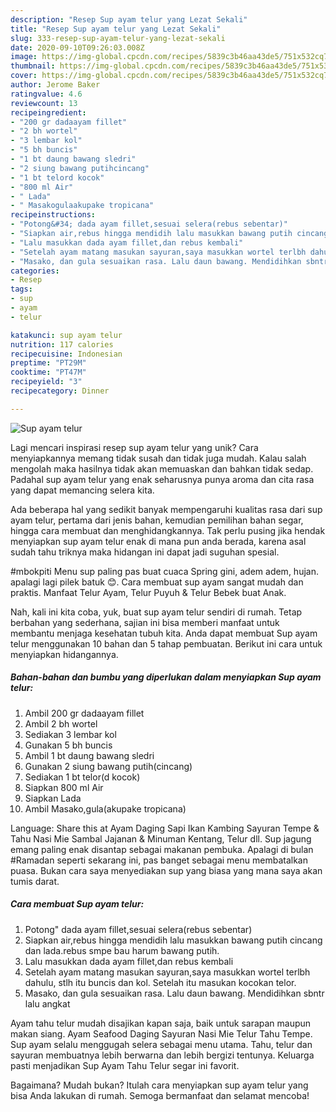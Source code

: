 ```yaml
---
description: "Resep Sup ayam telur yang Lezat Sekali"
title: "Resep Sup ayam telur yang Lezat Sekali"
slug: 333-resep-sup-ayam-telur-yang-lezat-sekali
date: 2020-09-10T09:26:03.008Z
image: https://img-global.cpcdn.com/recipes/5839c3b46aa43de5/751x532cq70/sup-ayam-telur-foto-resep-utama.jpg
thumbnail: https://img-global.cpcdn.com/recipes/5839c3b46aa43de5/751x532cq70/sup-ayam-telur-foto-resep-utama.jpg
cover: https://img-global.cpcdn.com/recipes/5839c3b46aa43de5/751x532cq70/sup-ayam-telur-foto-resep-utama.jpg
author: Jerome Baker
ratingvalue: 4.6
reviewcount: 13
recipeingredient:
- "200 gr dadaayam fillet"
- "2 bh wortel"
- "3 lembar kol"
- "5 bh buncis"
- "1 bt daung bawang sledri"
- "2 siung bawang putihcincang"
- "1 bt telord kocok"
- "800 ml Air"
- " Lada"
- " Masakogulaakupake tropicana"
recipeinstructions:
- "Potong&#34; dada ayam fillet,sesuai selera(rebus sebentar)"
- "Siapkan air,rebus hingga mendidih lalu masukkan bawang putih cincang dan lada.rebus smpe bau harum bawang putih."
- "Lalu masukkan dada ayam fillet,dan rebus kembali"
- "Setelah ayam matang masukan sayuran,saya masukkan wortel terlbh dahulu, stlh itu buncis dan kol. Setelah itu masukan kocokan telor."
- "Masako, dan gula sesuaikan rasa. Lalu daun bawang. Mendidihkan sbntr lalu angkat"
categories:
- Resep
tags:
- sup
- ayam
- telur

katakunci: sup ayam telur 
nutrition: 117 calories
recipecuisine: Indonesian
preptime: "PT29M"
cooktime: "PT47M"
recipeyield: "3"
recipecategory: Dinner

---
```



![Sup ayam telur](https://img-global.cpcdn.com/recipes/5839c3b46aa43de5/751x532cq70/sup-ayam-telur-foto-resep-utama.jpg)

Lagi mencari inspirasi resep sup ayam telur yang unik? Cara menyiapkannya memang tidak susah dan tidak juga mudah. Kalau salah mengolah maka hasilnya tidak akan memuaskan dan bahkan tidak sedap. Padahal sup ayam telur yang enak seharusnya punya aroma dan cita rasa yang dapat memancing selera kita.

Ada beberapa hal yang sedikit banyak mempengaruhi kualitas rasa dari sup ayam telur, pertama dari jenis bahan, kemudian pemilihan bahan segar, hingga cara membuat dan menghidangkannya. Tak perlu pusing jika hendak menyiapkan sup ayam telur enak di mana pun anda berada, karena asal sudah tahu triknya maka hidangan ini dapat jadi suguhan spesial.

#mbokpiti Menu sup paling pas buat cuaca Spring gini, adem adem, hujan. apalagi lagi pilek batuk 😊. Cara membuat sup ayam sangat mudah dan praktis. Manfaat Telur Ayam, Telur Puyuh &amp; Telur Bebek buat Anak.


Nah, kali ini kita coba, yuk, buat sup ayam telur sendiri di rumah. Tetap berbahan yang sederhana, sajian ini bisa memberi manfaat untuk membantu menjaga kesehatan tubuh kita. Anda dapat membuat Sup ayam telur menggunakan 10 bahan dan 5 tahap pembuatan. Berikut ini cara untuk menyiapkan hidangannya.

<!--inarticleads1-->

##### Bahan-bahan dan bumbu yang diperlukan dalam menyiapkan Sup ayam telur:

1. Ambil 200 gr dadaayam fillet
1. Ambil 2 bh wortel
1. Sediakan 3 lembar kol
1. Gunakan 5 bh buncis
1. Ambil 1 bt daung bawang sledri
1. Gunakan 2 siung bawang putih(cincang)
1. Sediakan 1 bt telor(d kocok)
1. Siapkan 800 ml Air
1. Siapkan  Lada
1. Ambil  Masako,gula(akupake tropicana)


Language: Share this at Ayam Daging Sapi Ikan Kambing Sayuran Tempe &amp; Tahu Nasi Mie Sambal Jajanan &amp; Minuman Kentang, Telur dll. Sup jagung emang paling enak disantap sebagai makanan pembuka. Apalagi di bulan #Ramadan seperti sekarang ini, pas banget sebagai menu membatalkan puasa. Bukan cara saya menyediakan sup yang biasa yang mana saya akan tumis darat. 

<!--inarticleads2-->

##### Cara membuat Sup ayam telur:

1. Potong&#34; dada ayam fillet,sesuai selera(rebus sebentar)
1. Siapkan air,rebus hingga mendidih lalu masukkan bawang putih cincang dan lada.rebus smpe bau harum bawang putih.
1. Lalu masukkan dada ayam fillet,dan rebus kembali
1. Setelah ayam matang masukan sayuran,saya masukkan wortel terlbh dahulu, stlh itu buncis dan kol. Setelah itu masukan kocokan telor.
1. Masako, dan gula sesuaikan rasa. Lalu daun bawang. Mendidihkan sbntr lalu angkat


Ayam tahu telur mudah disajikan kapan saja, baik untuk sarapan maupun makan siang. Ayam Seafood Daging Sayuran Nasi Mie Telur Tahu Tempe. Sup ayam selalu menggugah selera sebagai menu utama. Tahu, telur dan sayuran membuatnya lebih berwarna dan lebih bergizi tentunya. Keluarga pasti menjadikan Sup Ayam Tahu Telur segar ini favorit. 

Bagaimana? Mudah bukan? Itulah cara menyiapkan sup ayam telur yang bisa Anda lakukan di rumah. Semoga bermanfaat dan selamat mencoba!
